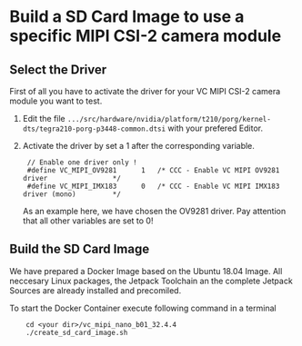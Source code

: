 # Build a SD Card Image to use a specific MIPI CSI-2 camera module

## Select the Driver
First of all you have to activate the driver for your VC MIPI CSI-2 camera module you want to test.

1. Edit the file `.../src/hardware/nvidia/platform/t210/porg/kernel-dts/tegra210-porg-p3448-common.dtsi` with your prefered Editor.
2. Activate the driver by set a 1 after the corresponding variable.

        // Enable one driver only !
        #define VC_MIPI_OV9281      1   /* CCC - Enable VC MIPI OV9281 driver                */ 
        #define VC_MIPI_IMX183      0   /* CCC - Enable VC MIPI IMX183 driver (mono)         */

    As an example here, we have chosen the OV9281 driver. Pay attention that all other variables are set to 0!

## Build the SD Card Image
We have prepared a Docker Image based on the Ubuntu 18.04 Image. All neccesary Linux packages, the Jetpack Toolchain an the complete Jetpack Sources are already installed and precomiled.

To start the Docker Container execute following command in a terminal

        cd <your dir>/vc_mipi_nano_b01_32.4.4
        ./create_sd_card_image.sh

